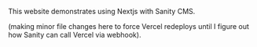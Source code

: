 This website demonstrates using Nextjs with Sanity CMS.

(making minor file changes here to force Vercel redeploys until I figure out how Sanity can call Vercel via webhook).
